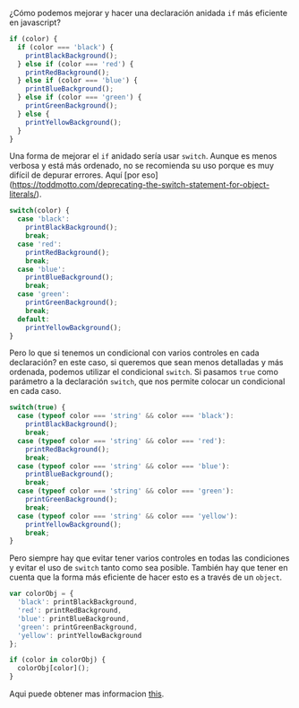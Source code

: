 ¿Cómo podemos mejorar y hacer una declaración anidada `if` más eficiente en javascript?

```javascript
if (color) {
  if (color === 'black') {
    printBlackBackground();
  } else if (color === 'red') {
    printRedBackground();
  } else if (color === 'blue') {
    printBlueBackground();
  } else if (color === 'green') {
    printGreenBackground();
  } else {
    printYellowBackground();
  }
}
```

Una forma de mejorar el `if` anidado sería usar `switch`. Aunque es menos verbosa y está más ordenado, no se recomienda su uso porque es muy difícil de depurar errores. Aquí [por eso] (https://toddmotto.com/deprecating-the-switch-statement-for-object-literals/).

```javascript
switch(color) {
  case 'black':
    printBlackBackground();
    break;
  case 'red':
    printRedBackground();
    break;
  case 'blue':
    printBlueBackground();
    break;
  case 'green':
    printGreenBackground();
    break;
  default:
    printYellowBackground();
}
```

Pero lo que si tenemos un condicional con varios controles en cada declaración? en este caso, si queremos que sean menos detalladas y más ordenada, podemos utilizar el condicional `switch`.
Si pasamos `true` como parámetro a la declaración `switch`, que nos permite colocar un condicional en cada caso.

```javascript
switch(true) {
  case (typeof color === 'string' && color === 'black'):
    printBlackBackground();
    break;
  case (typeof color === 'string' && color === 'red'):
    printRedBackground();
    break;
  case (typeof color === 'string' && color === 'blue'):
    printBlueBackground();
    break;
  case (typeof color === 'string' && color === 'green'):
    printGreenBackground();
    break;
  case (typeof color === 'string' && color === 'yellow'):
    printYellowBackground();
    break;
}
```

Pero siempre hay que evitar tener varios controles en todas las condiciones y evitar el uso de `switch` tanto como sea posible. También hay que tener en cuenta que la forma más eficiente de hacer esto es a través de un `object`.

```javascript
var colorObj = {
  'black': printBlackBackground,
  'red': printRedBackground,
  'blue': printBlueBackground,
  'green': printGreenBackground,
  'yellow': printYellowBackground
};

if (color in colorObj) {
  colorObj[color]();
}
```

Aqui puede obtener mas informacion [this](http://www.nicoespeon.com/en/2015/01/oop-revisited-switch-in-js/).
